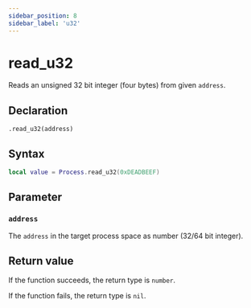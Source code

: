 ```yaml
---
sidebar_position: 8
sidebar_label: 'u32'
---
```


# read_u32

Reads an unsigned 32 bit integer (four bytes) from given `address`.

## Declaration

`.read_u32(address)`

## Syntax

```lua
local value = Process.read_u32(0xDEADBEEF)
```

## Parameter

### `address`

The `address` in the target process space as number (32/64 bit integer).

## Return value

If the function succeeds, the return type is `number`.

If the function fails, the return type is `nil`.
